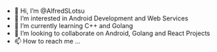 - 👋 Hi, I’m @AlfredSLotsu
- 👀 I’m interested in Android Development and Web Services
- 🌱 I’m currently learning C++ and Golang
- 💞️ I’m looking to collaborate on Android, Golang and React Projects
- 📫 How to reach me ...

<!---
AlfredSLotsu/AlfredSLotsu is a ✨ special ✨ repository because its `README.md` (this file) appears on your GitHub profile.
You can click the Preview link to take a look at your changes.
--->
